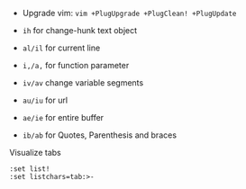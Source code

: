 - Upgrade vim: `vim +PlugUpgrade +PlugClean! +PlugUpdate`

- `ih` for change-hunk text object
- `al/il` for current line
- `i,/a,` for function parameter
- `iv/av` change variable segments
- `au/iu` for url
- `ae/ie` for entire buffer
- `ib/ab` for Quotes, Parenthesis and braces

Visualize tabs

```
:set list!
:set listchars=tab:>-
```
